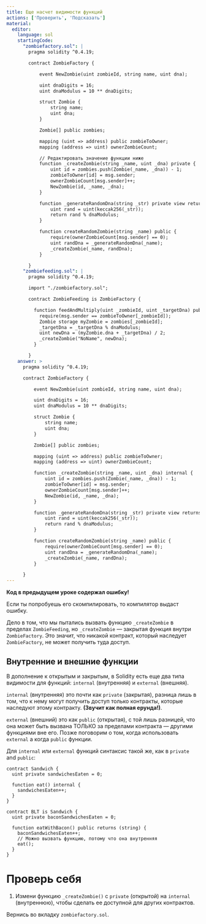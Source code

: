 ```yaml
---
title: Еще насчет видимости функций
actions: ['Проверить', 'Подсказать']
material:
  editor:
    language: sol
    startingCode:
      "zombiefactory.sol": |
        pragma solidity ^0.4.19;

        contract ZombieFactory {

            event NewZombie(uint zombieId, string name, uint dna);

            uint dnaDigits = 16;
            uint dnaModulus = 10 ** dnaDigits;

            struct Zombie {
                string name;
                uint dna;
            }

            Zombie[] public zombies;

            mapping (uint => address) public zombieToOwner;
            mapping (address => uint) ownerZombieCount;

            // Редактировать значение функции ниже
            function _createZombie(string _name, uint _dna) private {
                uint id = zombies.push(Zombie(_name, _dna)) - 1;
                zombieToOwner[id] = msg.sender;
                ownerZombieCount[msg.sender]++;
                NewZombie(id, _name, _dna);
            }

            function _generateRandomDna(string _str) private view returns (uint) {
                uint rand = uint(keccak256(_str));
                return rand % dnaModulus;
            }

            function createRandomZombie(string _name) public {
                require(ownerZombieCount[msg.sender] == 0);
                uint randDna = _generateRandomDna(_name);
                _createZombie(_name, randDna);
            }

        }
      "zombiefeeding.sol": |
        pragma solidity ^0.4.19;

        import "./zombiefactory.sol";

        contract ZombieFeeding is ZombieFactory {

          function feedAndMultiply(uint _zombieId, uint _targetDna) public {
            require(msg.sender == zombieToOwner[_zombieId]);
            Zombie storage myZombie = zombies[_zombieId];
            _targetDna = _targetDna % dnaModulus;
            uint newDna = (myZombie.dna + _targetDna) / 2;
            _createZombie("NoName", newDna);
          }

        }
    answer: >
      pragma solidity ^0.4.19;

      contract ZombieFactory {

          event NewZombie(uint zombieId, string name, uint dna);

          uint dnaDigits = 16;
          uint dnaModulus = 10 ** dnaDigits;

          struct Zombie {
              string name;
              uint dna;
          }

          Zombie[] public zombies;

          mapping (uint => address) public zombieToOwner;
          mapping (address => uint) ownerZombieCount;

          function _createZombie(string _name, uint _dna) internal {
              uint id = zombies.push(Zombie(_name, _dna)) - 1;
              zombieToOwner[id] = msg.sender;
              ownerZombieCount[msg.sender]++;
              NewZombie(id, _name, _dna);
          }

          function _generateRandomDna(string _str) private view returns (uint) {
              uint rand = uint(keccak256(_str));
              return rand % dnaModulus;
          }

          function createRandomZombie(string _name) public {
              require(ownerZombieCount[msg.sender] == 0);
              uint randDna = _generateRandomDna(_name);
              _createZombie(_name, randDna);
          }

      }
---
```


**Код в предыдущем уроке содержал ошибку!**

Если ты попробуешь его скомпилировать, то компилятор выдаст ошибку. 

Дело в том, что мы пытались вызвать функцию `_createZombie` в пределах `ZombieFeeding`, но `_createZombie` — закрытая функция внутри `ZombieFactory`. Это значит, что никакой контракт, который наследует `ZombieFactory`, не может получить туда доступ. 

## Внутренние и внешние функции

В дополнение к открытым и закрытым, в Solidity есть еще два типа видимости для функций: `internal` (внутренняя) и `external` (внешняя). 

`internal` (внутренняя) это почти как `private` (закрытая), разница лишь в том, что к нему могут получить доступ только контракты, которые наследуют этому контракту. **(Звучит как полная ерунда!)**.

`external` (внешний) это как `public` (открытая), с той лишь разницей, что она может быть вызвана ТОЛЬКО за пределами контракта — другими функциями вне его. Позже поговорим о том, когда использовать `external` а когда `public` функции.

Для `internal` или `external` функций синтаксис такой же, как в `private` and `public`:

```
contract Sandwich {
  uint private sandwichesEaten = 0;

  function eat() internal {
    sandwichesEaten++;
  }
}

contract BLT is Sandwich {
  uint private baconSandwichesEaten = 0;

  function eatWithBacon() public returns (string) {
    baconSandwichesEaten++;
    // Можно вызвать функцию, потому что она внутренняя
    eat();
  }
}
```

# Проверь себя

1. Измени функцию `_createZombie()` с `private` (открытой) на `internal` (внутреннюю), чтобы сделать ее доступной для других контрактов.

  Вернись во вкладку `zombiefactory.sol`.
